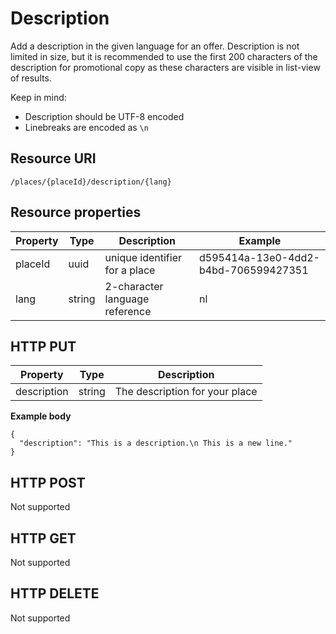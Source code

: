 ---
---

# Description

Add a description in the given language for an offer. 
Description is not limited in size, but it is recommended to use the first 200 characters of the description for promotional copy as these characters are visible in list-view of results.

Keep in mind:

-  Description should be UTF-8 encoded
- Linebreaks are encoded as `\n`

## Resource URI

```
/places/{placeId}/description/{lang}
```

## Resource properties

| Property	| Type | Description | Example |
|--|--|--|--|
| placeId	| uuid | unique identifier for a place | d595414a-13e0-4dd2-b4bd-706599427351 |
| lang	| string | 2-character language reference | nl |

## HTTP PUT

| Property	| Type | Description |
|--|--|--|
| description | string | The description for your place |

**Example body**


```
{
  "description": "This is a description.\n This is a new line."
}
```

## HTTP POST

Not supported

## HTTP GET

Not supported

## HTTP DELETE

Not supported

